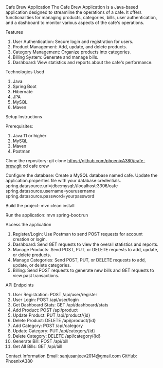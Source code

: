 Cafe Brew Application
The Cafe Brew Application is a Java-based application designed to streamline the operations of a cafe. It offers functionalities for managing products, categories, bills, user authentication, and a dashboard to monitor various aspects of the cafe's operations.

Features
1. User Authentication: Secure login and registration for users.
2. Product Management: Add, update, and delete products.
3. Category Management: Organize products into categories.
4. Billing System: Generate and manage bills.
5. Dashboard: View statistics and reports about the cafe's performance.

Technologies Used
1. Java
2. Spring Boot
3. Hibernate
4. JPA
5. MySQL
6. Maven

Setup Instructions

Prerequisites:
1. Java 11 or higher
2. MySQL
3. Maven
4. Postman

Clone the repository:
git clone https://github.com/phoenixA380/cafe-brew.git
cd cafe crew

Configure the database:
Create a MySQL database named cafe.
Update the application.properties file with your database credentials.
spring.datasource.url=jdbc:mysql://localhost:3306/cafe
spring.datasource.username=yourusername
spring.datasource.password=yourpassword

Build the project:
mvn clean install

Run the application:
mvn spring-boot:run

Access the application
1. Register/Login: Use Postman to send POST requests for account creation or login.
2. Dashboard: Send GET requests to view the overall statistics and reports.
3. Manage Products: Send POST, PUT, or DELETE requests to add, update, or delete products.
4. Manage Categories: Send POST, PUT, or DELETE requests to add, update, or delete categories.
5. Billing: Send POST requests to generate new bills and GET requests to view past transactions.

API Endpoints
1. User Registration: POST /api/user/register
2. User Login: POST /api/user/login
3. Get Dashboard Stats: GET /api/dashboard/stats
4. Add Product: POST /api/product
5. Update Product: PUT /api/product/{id}
6. Delete Product: DELETE /api/product/{id}
7. Add Category: POST /api/category
8. Update Category: PUT /api/category/{id}
9. Delete Category: DELETE /api/category/{id}
10. Generate Bill: POST /api/bill
11. Get All Bills: GET /api/bill

Contact Information
Email: sanjusanjeev2014@gmail.com
GitHub: PhoenixA380
